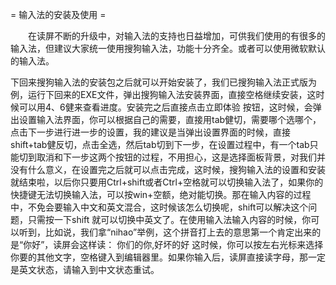 = 输入法的安装及使用 =

　　在读屏不断的升级中，对输入法的支持也日益增加，可供我们使用的有很多的输入法，但建议大家统一使用搜狗输入法，功能十分齐全。或者可以使用微软默认的输入法。

下回来搜狗输入法的安装包之后就可以开始安装了，我们已搜狗输入法正式版为例，运行下回来的EXE文件，弹出搜狗输入法安装界面，直接空格继续安装，这时候可以用4、6健来查看进度。安装完之后直接点击立即体验 按钮，这时候，会弹出设置输入法界面，你可以根据自己的需要，直接用tab健切，需要哪个选哪个，点击下一步进行进一步的设置，我的建议是当弹出设置界面的时候，直接shift+tab健反切，点击全选，然后tab切到下一步，在设置过程中，有一个tab只能切到取消和下一步这两个按钮的过程，不用担心，这是选择面板背景，对我们并没有什么意义，在设置完之后就可以点击完成，这时候，搜狗输入法的设置和安装就结束啦，以后你只要用Ctrl+shift或者Ctrl+空格就可以切换输入法了，如果你的快捷键无法切换输入法，可以按win+空额，绝对能切换。那在输入内容的过程中，不免会要输入中文和英文混合，这时候该怎么切换呢，shift可以解决这个问题，只需按一下shift
就可以切换中英文了。在使用输入法输入内容的时候，你可以听到，比如说，我们拿“nihao”举例，这个拼音打上去的意思第一个肯定出来的是“你好”，读屏会这样读：
你们的你,好坏的好
这时候，你可以按左右光标来选择你要的其他文字，空格键入到编辑器里。如果你输入后，读屏直接读字母，那一定是英文状态，请输入到中文状态重试。

